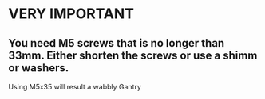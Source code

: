 # VERY IMPORTANT #

## You need M5 screws that is no longer than 33mm. Either shorten the screws or use a shimm or washers. ##
Using M5x35 will result a wabbly Gantry
